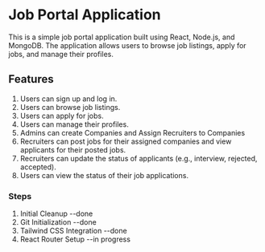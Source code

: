 # Job Portal Application

This is a simple job portal application built using React, Node.js, and MongoDB. The application allows users to browse job listings, apply for jobs, and manage their profiles.

## Features

1. Users can sign up and log in.
2. Users can browse job listings.
3. Users can apply for jobs.
4. Users can manage their profiles.
5. Admins can create Companies and Assign Recruiters to Companies
6. Recruiters can post jobs for their assigned companies and view applicants for their posted jobs.
7. Recruiters can update the status of applicants (e.g., interview, rejected, accepted).
8. Users can view the status of their job applications.

### Steps

1. Initial Cleanup --done
2. Git Initialization --done
3. Tailwind CSS Integration --done
4. React Router Setup --in progress
